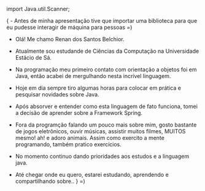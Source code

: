 import Java.util.Scanner;

{ - Antes de minha apresentação tive que importar uma biblioteca para que eu pudesse interagir de máquina para pessoas =)

- Olá! Me chamo Renan dos Santos Belchior. 
- Atualmente sou estudande de Ciências da Computação na Universidade Estácio de Sá.
- Na programação meu primeiro contato com orientação a objetos foi em Java, então acabei de mergulhando nesta incrível linguagem.
- Hoje em dia sempre tiro algumas horas para colocar em prática e pesquisar novidades sobre Java.
- Após absorver e entender como esta linguagem de fato funciona, tomei a decisão de aprender sobre a Framework Spring.

- Fora da programção falando um pouco mais sobre mim, gosto bastante de jogos eletrônicos, ouvir músicas, assistir muitos filmes, MUITOS mesmo!
ah! e adoro animais. Assim como exercito a mente programando, também pratico exercícios.

- No momento continuo dando prioridades aos estudos e a linguagem java.
- Até chegar onde eu quero, estarei estudando, aprendendo e compartilhando sobre.. }
                =)

